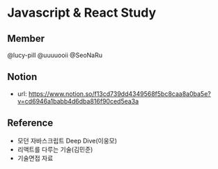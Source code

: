 # Javascript & React Study

## Member
@lucy-pill
@uuuuooii
@SeoNaRu

## Notion
- url: https://www.notion.so/f13cd739dd4349568f5bc8caa8a0ba5e?v=cd6946a1babb4d6dba816f90ced5ea3a

## Reference
- 모던 자바스크립트 Deep Dive(이웅모)
- 리액트를 다루는 기술(김민준)
- 기술면접 자료
